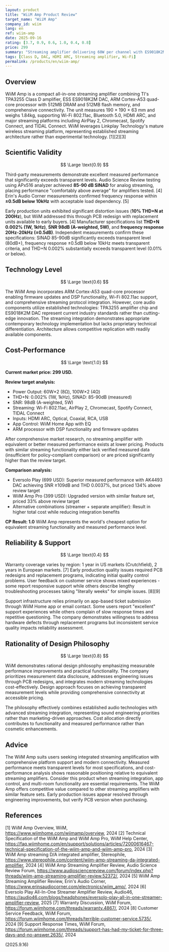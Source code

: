 ```yaml
---
layout: product
title: "WiiM Amp Product Review"
target_name: "WiiM Amp"
company_id: wiim
lang: en
ref: wiim-amp
date: 2025-09-16
rating: [3.7, 0.9, 0.6, 1.0, 0.4, 0.8]
price: 299
summary: "Streaming amplifier delivering 60W per channel with ES9018K2M DAC, comprehensive wireless connectivity, and modern streaming integration"
tags: [Class D, DAC, HDMI ARC, Streaming amplifier, Wi-Fi]
permalink: /products/en/wiim-amp/
---
```


## Overview

WiiM Amp is a compact all-in-one streaming amplifier combining TI's TPA3255 Class D amplifier, ESS ES9018K2M DAC, ARM Cortex-A53 quad-core processor with 512MB DRAM and 512MB flash memory, and comprehensive connectivity. The unit measures 190 × 190 × 63 mm and weighs 1.84kg, supporting Wi-Fi 802.11ac, Bluetooth 5.0, HDMI ARC, and major streaming platforms including AirPlay 2, Chromecast, Spotify Connect, and TIDAL Connect. WiiM leverages Linkplay Technology's mature wireless streaming platform, representing established streaming architecture rather than experimental technology. [1][2][3]

## Scientific Validity

$$ \Large \text{0.9} $$

Third-party measurements demonstrate excellent measured performance that significantly exceeds transparent levels. Audio Science Review testing using APx516 analyzer achieved **85-90 dB SINAD** for analog streaming, placing performance "comfortably above average" for amplifiers tested. [4] Erin's Audio Corner measurements confirmed frequency response within **±0.5dB below 10kHz** with acceptable load dependency. [5] 

Early production units exhibited significant distortion issues (**10% THD+N at 200Hz**), but WiiM addressed this through PCB redesign with replacement units available to early buyers. [4] Manufacturer specifications list **THD+N 0.002% (1W, 1kHz)**, **SNR 98dB (A-weighted, 5W)**, and **frequency response 20Hz-20kHz (±0.5dB)**. Independent measurements confirm these specifications: SINAD 85-90dB significantly exceeds transparent level (80dB+), frequency response ±0.5dB below 10kHz meets transparent criteria, and THD+N 0.002% substantially exceeds transparent level (0.01% or below).

## Technology Level

$$ \Large \text{0.6} $$

The WiiM Amp incorporates ARM Cortex-A53 quad-core processor enabling firmware updates and DSP functionality, Wi-Fi 802.11ac support, and comprehensive streaming protocol integration. However, core audio components utilize established technologies: TPA3255 amplifier chip and ES9018K2M DAC represent current industry standards rather than cutting-edge innovation. The streaming integration demonstrates appropriate contemporary technology implementation but lacks proprietary technical differentiation. Architecture allows competitive replication with readily available components.

## Cost-Performance

$$ \Large \text{1.0} $$

**Current market price: 299 USD.**

**Review target analysis:**
- Power Output: 60W×2 (8Ω), 100W×2 (4Ω)  
- THD+N: 0.002% (1W, 1kHz), SINAD: 85-90dB (measured)
- SNR: 98dB (A-weighted, 5W)
- Streaming: Wi-Fi 802.11ac, AirPlay 2, Chromecast, Spotify Connect, TIDAL Connect
- Inputs: HDMI ARC, Optical, Coaxial, RCA, USB
- App Control: WiiM Home App with EQ
- ARM processor with DSP functionality and firmware updates

After comprehensive market research, no streaming amplifier with equivalent or better measured performance exists at lower pricing. Products with similar streaming functionality either lack verified measured data (insufficient for policy-compliant comparison) or are priced significantly higher than the review target.

**Comparison analysis:**
- Eversolo Play (699 USD): Superior measured performance with AK4493 DAC achieving SNR ≥109dB and THD 0.0037%, but priced 134% above review target
- WiiM Amp Pro (399 USD): Upgraded version with similar feature set, priced 33% above review target
- Alternative combinations (streamer + separate amplifier): Result in higher total cost while reducing integration benefits

**CP Result: 1.0**
WiiM Amp represents the world's cheapest option for equivalent streaming functionality and measured performance level.

## Reliability & Support

$$ \Large \text{0.4} $$

Warranty coverage varies by region: 1 year in US markets (Crutchfield), 2 years in European markets. [7] Early production quality issues required PCB redesigns and replacement programs, indicating initial quality control problems. User feedback on customer service shows mixed experiences - some report responsive support while others describe lengthy troubleshooting processes taking "literally weeks" for simple issues. [8][9]

Support infrastructure relies primarily on app-based ticket submission through WiiM Home app or email contact. Some users report "excellent" support experiences while others complain of slow response times and repetitive questioning. The company demonstrates willingness to address hardware defects through replacement programs but inconsistent service quality impacts reliability assessment.

## Rationality of Design Philosophy

$$ \Large \text{0.8} $$

WiiM demonstrates rational design philosophy emphasizing measurable performance improvements and practical functionality. The company prioritizes measurement data disclosure, addresses engineering issues through PCB redesigns, and integrates modern streaming technologies cost-effectively. Design approach focuses on achieving transparent measurement levels while providing comprehensive connectivity at accessible pricing.

The philosophy effectively combines established audio technologies with advanced streaming integration, representing sound engineering priorities rather than marketing-driven approaches. Cost allocation directly contributes to functionality and measured performance rather than cosmetic enhancements.

## Advice

The WiiM Amp suits users seeking integrated streaming amplification with comprehensive platform support and modern connectivity. Measured performance meets transparent levels for most specifications, and cost-performance analysis shows reasonable positioning relative to equivalent streaming amplifiers. Consider this product when streaming integration, app control, and multi-room functionality are essential requirements. The WiiM Amp offers competitive value compared to other streaming amplifiers with similar feature sets. Early production issues appear resolved through engineering improvements, but verify PCB version when purchasing.

## References

[1] WiiM Amp Overview, WiiM, https://www.wiimhome.com/wiimamp/overview, 2024
[2] Technical Specification of the WiiM Amp and WiiM Amp Pro, WiiM Help Center, https://faq.wiimhome.com/en/support/solutions/articles/72000616467-technical-specification-of-the-wiim-amp-and-wiim-amp-pro, 2024
[3] WiiM Amp streaming D/A integrated amplifier, Stereophile, https://www.stereophile.com/content/wiim-amp-streaming-da-integrated-amplifier, 2024
[4] WiiM Amp Streaming Amplifier Review, Audio Science Review Forum, https://www.audiosciencereview.com/forum/index.php?threads/wiim-amp-streaming-amplifier-review.52372/, 2024
[5] WiiM Amp Streaming Amplifier Review, Erin's Audio Corner, https://www.erinsaudiocorner.com/electronics/wiim_amp/, 2024
[6] Eversolo Play All-In-One Streamer Amplifier Review, Audio46, https://audio46.com/blogs/headphones/eversolo-play-all-in-one-streamer-amplifier-review, 2025
[7] Warranty Discussion, WiiM Forum, https://forum.wiimhome.com/threads/warranty.4867/, 2024
[8] Customer Service Feedback, WiiM Forum, https://forum.wiimhome.com/threads/terrible-customer-service.5735/, 2024
[9] Support Response Times, WiiM Forum, https://forum.wiimhome.com/threads/support-has-had-my-ticket-for-three-days-and-no-answer.2635/, 2024

(2025.9.16)